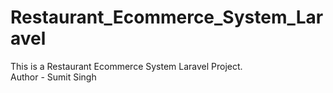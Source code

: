 # Restaurant_Ecommerce_System_Laravel
This is a Restaurant Ecommerce System Laravel  Project.
<br>
Author - Sumit Singh
